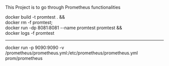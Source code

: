 This Project is to go through Prometheus functionalities

docker build -t promtest . && \
docker rm -f promtest; \
docker run -dp 8081:8081 --name promtest promtest && \
docker logs -f promtest


---
docker run -p 9090:9090 -v /prometheus/prometheus.yml:/etc/prometheus/prometheus.yml prom/prometheus